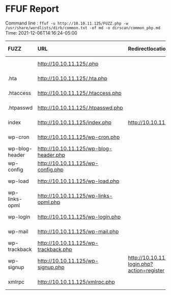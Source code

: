 # FFUF Report

  Command line : `ffuf -u http://10.10.11.125/FUZZ.php -w /usr/share/wordlists/dirb/common.txt -of md -o dirscan/common_php.md`
  Time: 2021-12-06T14:16:24-05:00

  | FUZZ | URL | Redirectlocation | Position | Status Code | Content Length | Content Words | Content Lines | Content Type | ResultFile |
  | :- | :-- | :--------------- | :---- | :------- | :---------- | :------------- | :------------ | :--------- | :----------- |
  |  | http://10.10.11.125/.php |  | 1 | 403 | 277 | 20 | 10 | text/html; charset=iso-8859-1 |  |
  | .hta | http://10.10.11.125/.hta.php |  | 11 | 403 | 277 | 20 | 10 | text/html; charset=iso-8859-1 |  |
  | .htaccess | http://10.10.11.125/.htaccess.php |  | 12 | 403 | 277 | 20 | 10 | text/html; charset=iso-8859-1 |  |
  | .htpasswd | http://10.10.11.125/.htpasswd.php |  | 13 | 403 | 277 | 20 | 10 | text/html; charset=iso-8859-1 |  |
  | index | http://10.10.11.125/index.php | http://10.10.11.125/ | 2017 | 301 | 0 | 1 | 1 | text/html; charset=UTF-8 |  |
  | wp-cron | http://10.10.11.125/wp-cron.php |  | 4496 | 200 | 0 | 1 | 1 | text/html; charset=UTF-8 |  |
  | wp-blog-header | http://10.10.11.125/wp-blog-header.php |  | 4489 | 200 | 0 | 1 | 1 | text/html; charset=UTF-8 |  |
  | wp-config | http://10.10.11.125/wp-config.php |  | 4493 | 200 | 0 | 1 | 1 | text/html; charset=UTF-8 |  |
  | wp-load | http://10.10.11.125/wp-load.php |  | 4503 | 200 | 0 | 1 | 1 | text/html; charset=UTF-8 |  |
  | wp-links-opml | http://10.10.11.125/wp-links-opml.php |  | 4502 | 200 | 223 | 12 | 12 | text/xml; charset=UTF-8 |  |
  | wp-login | http://10.10.11.125/wp-login.php |  | 4504 | 200 | 5674 | 282 | 99 | text/html; charset=UTF-8 |  |
  | wp-mail | http://10.10.11.125/wp-mail.php |  | 4505 | 403 | 2616 | 191 | 121 | text/html; charset=UTF-8 |  |
  | wp-trackback | http://10.10.11.125/wp-trackback.php |  | 4515 | 200 | 135 | 11 | 5 | text/xml; charset=UTF-8 |  |
  | wp-signup | http://10.10.11.125/wp-signup.php | http://10.10.11.125/wp-login.php?action=register | 4513 | 302 | 0 | 1 | 1 | text/html; charset=UTF-8 |  |
  | xmlrpc | http://10.10.11.125/xmlrpc.php |  | 4566 | 405 | 42 | 6 | 1 | text/plain;charset=UTF-8 |  |
  